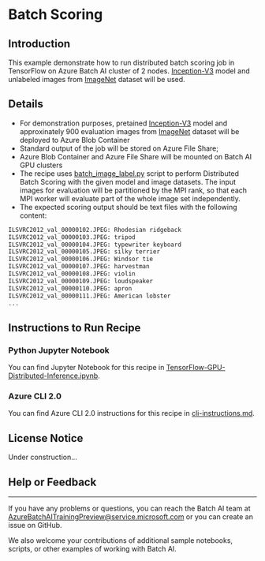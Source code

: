 # Batch Scoring

## Introduction

This example demonstrate how to run distributed batch scoring job in TensorFlow on Azure Batch AI cluster of 2 nodes. [Inception-V3](https://arxiv.org/abs/1512.00567) model and unlabeled images from [ImageNet](http://image-net.org/) dataset will be used.

## Details

- For demonstration purposes, pretained [Inception-V3](https://arxiv.org/abs/1512.00567) model and approxinately 900 evaluation images from [ImageNet](http://image-net.org/) dataset will be deployed to Azure Blob Container
- Standard output of the job will be stored on Azure File Share;
- Azure Blob Container and Azure File Share will be mounted on Batch AI GPU clusters 
- The recipe uses [batch_image_label.py](./batch_image_label.py) script to perform Distributed Batch Scoring with the given model and image datasets. The input images for evaluation will be partitioned by the MPI rank, so that each MPI worker will evaluate part of the whole image set independently. 
- The expected scoring output should be text files with the following content:
```sh
ILSVRC2012_val_00000102.JPEG: Rhodesian ridgeback
ILSVRC2012_val_00000103.JPEG: tripod
ILSVRC2012_val_00000104.JPEG: typewriter keyboard
ILSVRC2012_val_00000105.JPEG: silky terrier
ILSVRC2012_val_00000106.JPEG: Windsor tie
ILSVRC2012_val_00000107.JPEG: harvestman
ILSVRC2012_val_00000108.JPEG: violin
ILSVRC2012_val_00000109.JPEG: loudspeaker
ILSVRC2012_val_00000110.JPEG: apron
ILSVRC2012_val_00000111.JPEG: American lobster
...
```

## Instructions to Run Recipe

### Python Jupyter Notebook

You can find Jupyter Notebook for this recipe in [TensorFlow-GPU-Distributed-Inference.ipynb](./TensorFlow-GPU-Distributed-Inference.ipynb).

### Azure CLI 2.0

You can find Azure CLI 2.0 instructions for this recipe in [cli-instructions.md](./cli-instructions.md).

## License Notice

Under construction...

## Help or Feedback
--------------------
If you have any problems or questions, you can reach the Batch AI team at [AzureBatchAITrainingPreview@service.microsoft.com](mailto:AzureBatchAITrainingPreview@service.microsoft.com) or you can create an issue on GitHub.

We also welcome your contributions of additional sample notebooks, scripts, or other examples of working with Batch AI.
